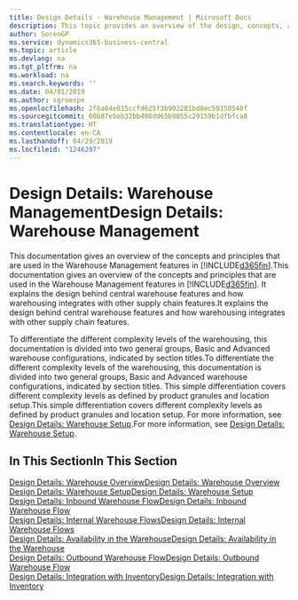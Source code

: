 ```yaml
---
title: Design Details - Warehouse Management | Microsoft Docs
description: This topic provides an overview of the design, concepts, and principles behind the Warehouse Management features in Business Central.
author: SorenGP
ms.service: dynamics365-business-central
ms.topic: article
ms.devlang: na
ms.tgt_pltfrm: na
ms.workload: na
ms.search.keywords: ''
ms.date: 04/01/2019
ms.author: sgroespe
ms.openlocfilehash: 2f6a84e015ccfd625f3b902281bd8ec59150540f
ms.sourcegitcommit: 60b87e5eb32bb408dd65b9855c29159b1dfbfca8
ms.translationtype: HT
ms.contentlocale: en-CA
ms.lasthandoff: 04/29/2019
ms.locfileid: "1246297"
---
```

# <a name="design-details-warehouse-management"></a><span data-ttu-id="828df-103">Design Details: Warehouse Management</span><span class="sxs-lookup"><span data-stu-id="828df-103">Design Details: Warehouse Management</span></span>
<span data-ttu-id="828df-104">This documentation gives an overview of the concepts and principles that are used in the Warehouse Management features in [!INCLUDE[d365fin](includes/d365fin_md.md)].</span><span class="sxs-lookup"><span data-stu-id="828df-104">This documentation gives an overview of the concepts and principles that are used in the Warehouse Management features in [!INCLUDE[d365fin](includes/d365fin_md.md)].</span></span> <span data-ttu-id="828df-105">It explains the design behind central warehouse features and how warehousing integrates with other supply chain features.</span><span class="sxs-lookup"><span data-stu-id="828df-105">It explains the design behind central warehouse features and how warehousing integrates with other supply chain features.</span></span>  

<span data-ttu-id="828df-106">To differentiate the different complexity levels of the warehousing, this documentation is divided into two general groups, Basic and Advanced warehouse configurations, indicated by section titles.</span><span class="sxs-lookup"><span data-stu-id="828df-106">To differentiate the different complexity levels of the warehousing, this documentation is divided into two general groups, Basic and Advanced warehouse configurations, indicated by section titles.</span></span> <span data-ttu-id="828df-107">This simple differentiation covers different complexity levels as defined by product granules and location setup.</span><span class="sxs-lookup"><span data-stu-id="828df-107">This simple differentiation covers different complexity levels as defined by product granules and location setup.</span></span> <span data-ttu-id="828df-108">For more information, see [Design Details: Warehouse Setup](design-details-warehouse-setup.md).</span><span class="sxs-lookup"><span data-stu-id="828df-108">For more information, see [Design Details: Warehouse Setup](design-details-warehouse-setup.md).</span></span>  

## <a name="in-this-section"></a><span data-ttu-id="828df-109">In This Section</span><span class="sxs-lookup"><span data-stu-id="828df-109">In This Section</span></span>  
[<span data-ttu-id="828df-110">Design Details: Warehouse Overview</span><span class="sxs-lookup"><span data-stu-id="828df-110">Design Details: Warehouse Overview</span></span>](design-details-warehouse-overview.md)  
[<span data-ttu-id="828df-111">Design Details: Warehouse Setup</span><span class="sxs-lookup"><span data-stu-id="828df-111">Design Details: Warehouse Setup</span></span>](design-details-warehouse-setup.md)  
[<span data-ttu-id="828df-112">Design Details: Inbound Warehouse Flow</span><span class="sxs-lookup"><span data-stu-id="828df-112">Design Details: Inbound Warehouse Flow</span></span>](design-details-inbound-warehouse-flow.md)  
[<span data-ttu-id="828df-113">Design Details: Internal Warehouse Flows</span><span class="sxs-lookup"><span data-stu-id="828df-113">Design Details: Internal Warehouse Flows</span></span>](design-details-internal-warehouse-flows.md)  
[<span data-ttu-id="828df-114">Design Details: Availability in the Warehouse</span><span class="sxs-lookup"><span data-stu-id="828df-114">Design Details: Availability in the Warehouse</span></span>](design-details-availability-in-the-warehouse.md)  
[<span data-ttu-id="828df-115">Design Details: Outbound Warehouse Flow</span><span class="sxs-lookup"><span data-stu-id="828df-115">Design Details: Outbound Warehouse Flow</span></span>](design-details-outbound-warehouse-flow.md)  
[<span data-ttu-id="828df-116">Design Details: Integration with Inventory</span><span class="sxs-lookup"><span data-stu-id="828df-116">Design Details: Integration with Inventory</span></span>](design-details-integration-with-inventory.md)
